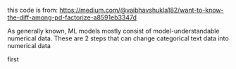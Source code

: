 this code is from: https://medium.com/@vaibhavshukla182/want-to-know-the-diff-among-pd-factorize-a8591eb3347d

As generally known, ML models mostly consist of model-understandable numerical data. 
These are 2 steps that can change categorical text data into numerical data

first 
